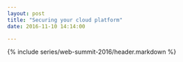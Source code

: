 ```yaml
---
layout: post
title: "Securing your cloud platform"
date: 2016-11-10 14:14:00

---
```


{% include series/web-summit-2016/header.markdown %}



